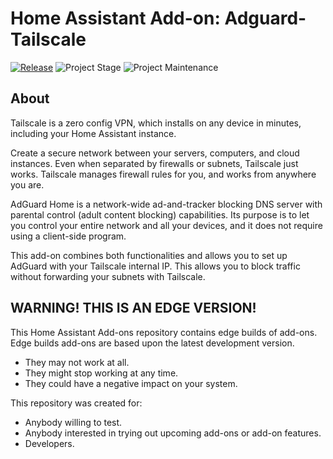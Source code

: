 # Home Assistant Add-on: Adguard-Tailscale

[![Release][release-shield]][release] ![Project Stage][project-stage-shield] ![Project Maintenance][maintenance-shield]

## About

Tailscale is a zero config VPN, which installs on any device in minutes,
including your Home Assistant instance.

Create a secure network between your servers, computers, and cloud instances.
Even when separated by firewalls or subnets, Tailscale just works. Tailscale
manages firewall rules for you, and works from anywhere you are.

AdGuard Home is a network-wide ad-and-tracker blocking DNS server with parental
control (adult content blocking) capabilities. Its purpose is to let you
control your entire network and all your devices, and it does not require
using a client-side program.

This add-on combines both functionalities and allows you to set up AdGuard
with your Tailscale internal IP. This allows you to block traffic without
forwarding your subnets with Tailscale.

## WARNING! THIS IS AN EDGE VERSION!

This Home Assistant Add-ons repository contains edge builds of add-ons.
Edge builds add-ons are based upon the latest development version.

- They may not work at all.
- They might stop working at any time.
- They could have a negative impact on your system.

This repository was created for:

- Anybody willing to test.
- Anybody interested in trying out upcoming add-ons or add-on features.
- Developers.


[maintenance-shield]: https://img.shields.io/maintenance/yes/2022.svg
[project-stage-shield]: https://img.shields.io/badge/project%20stage-production%20ready-brightgreen.svg
[release-shield]: https://img.shields.io/badge/version-v0.2.13-blue.svg
[release]: https://github.com/elcajon-tech/addon-adguard-tailscale/tree/v0.2.13